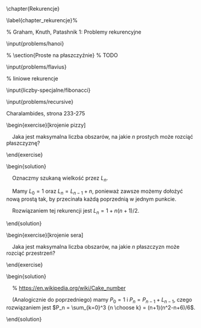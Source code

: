 \chapter{Rekurencje}

\label{chapter_rekurencje}%

% Graham, Knuth, Patashnik 1: Problemy rekurencyjne

\input{problems/hanoi}

% \section{Proste na płaszczyźnie} % TODO

\input{problems/flavius}

% liniowe rekurencje

\input{liczby-specjalne/fibonacci}

\input{problems/recursive}

  

Charalambides, strona 233-275



  

\begin{exercise}[krojenie pizzy]

    Jaka jest maksymalna liczba obszarów, na jakie $n$ prostych może rozciąć płaszczyznę?

\end{exercise}

  

\begin{solution}

    Oznaczmy szukaną wielkość przez $L_n$.

    Mamy $L_0 = 1$ oraz $L_n = L_{n-1} + n$, ponieważ zawsze możemy dołożyć nową prostą tak, by przecinała każdą poprzednią w jednym punkcie.

    Rozwiązaniem tej rekurencji jest $L_n = 1 + n(n+1)/2$.

\end{solution}

  
  

\begin{exercise}[krojenie sera]

    Jaka jest maksymalna liczba obszarów, na jakie $n$ płaszczyzn może rozciąć przestrzeń?

\end{exercise}

  

\begin{solution}

    % https://en.wikipedia.org/wiki/Cake_number

    (Analogicznie do poprzedniego) mamy $P_0 = 1$ i $P_n = P_{n-1} + L_{n-1}$, czego rozwiązaniem jest $P_n = \sum_{k=0}^3 {n \choose k} = (n+1)(n^2-n+6)/6$.

\end{solution}